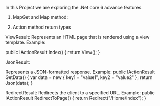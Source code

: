 In this Project we are exploring the .Net core 6 advance features.

1) MapGet and Map method:

2) Action method return types

ViewResult:
Represents an HTML page that is rendered using a view template.
Example:

public IActionResult Index() 
{
    return View();
}

JsonResult:

Represents a JSON-formatted response.
Example:
public IActionResult GetData()
{
    var data = new { key1 = "value1", key2 = "value2" };
    return Json(data);
}


RedirectResult:
Redirects the client to a specified URL.
Example:
public IActionResult RedirectToPage()
{
    return Redirect("/Home/Index");
}



